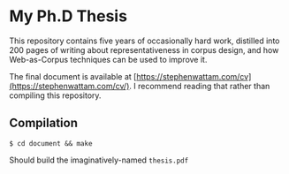 # My Ph.D Thesis
This repository contains five years of occasionally hard work, distilled into 200 pages of writing about representativeness in corpus design, and how Web-as-Corpus techniques can be used to improve it.

The final document is available at [https://stephenwattam.com/cv](https://stephenwattam.com/cv/).  I recommend reading that rather than compiling this repository.

## Compilation

    $ cd document && make

Should build the imaginatively-named `thesis.pdf`

